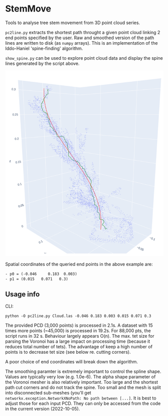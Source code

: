 # StemMove
Tools to analyse tree stem movement from 3D point cloud series.

`pc2line.py` extracts the shortest path throught a given point cloud linking 2
end points specified by the user. Raw and smoothed version of the path lines
are written to disk (as `numpy` arrays).
This is an implementation of the Iddo-Haniel 'spine-finding' algorithm.

`show_spine.py` can be used to explore point cloud data and display the spine
lines generated by the script above.

![Spine-finding algorithm](spine_finding_raw_smoothed.png)

Spatial coordinates of the queried end points in the above example are:

    - p0 = (-0.046     0.183  0.003)
    - p1 = (0.015   0.071   0.3)
   
## Usage info

CLI:
```
python -O pc2line.py Cloud.las -0.046 0.183 0.003 0.015 0.071 0.3
```
The provided PCD (3,000 points) is processed in 2.1s. A dataset with 15 times more points (~45,000) is processed in 19.2s. For 88,000 pts, the script runs in 32 s. Behaviour largely appears O(n). The max. tet size for parsing the Voronoi has a large impact on processing time (because it reduces total number of tets). The advantage of keep a high number of points is to decrease tet size (see below re. cutting corners).

A poor choice of end coordinates will break down the algorithm.

The smoothing paramter is extremely important to control the spline shape. Values are typically very low (e.g. 1.0e-6). The alpha shape parameter of the Voronoi mesher is also relatively important. Too large and the shortest path cut corners and do not track the spine. Too small and the mesh is split into disconnected sub-meshes (you'll get `networkx.exception.NetworkXNoPath: No path between [...]`. It is best to adjust those for each input PCD. They can only be accessed from the code in the current version (2022-10-05).
    
